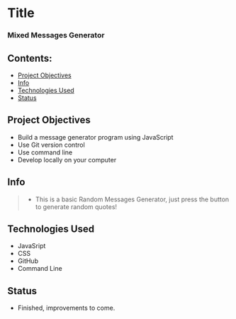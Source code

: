 # Title
 ### Mixed Messages Generator

 ## Contents: 
 * [Project Objectives](#Project-Objectives)<br>
* [Info](#Info)<br>
* [Technologies Used](#Technologies-Used)<br>
* [Status](#Status)<br>
## Project Objectives
* Build a message generator program using JavaScript
* Use Git version control
* Use command line 
* Develop locally on your computer 
## Info
> * This is a basic Random Messages Generator, just press the button to generate random quotes!
## Technologies Used
* JavaSript
* CSS
* GitHub
* Command Line
## Status
* Finished, improvements to come.
